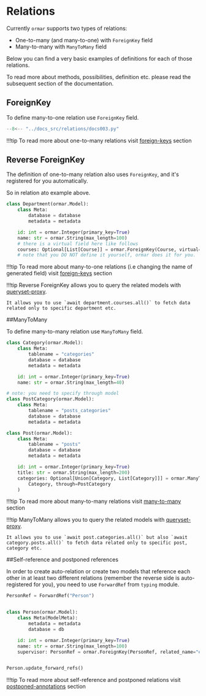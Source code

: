 # Relations

Currently `ormar` supports two types of relations:

* One-to-many (and many-to-one) with `ForeignKey` field
* Many-to-many with `ManyToMany` field

Below you can find a very basic examples of definitions for each of those relations.

To read more about methods, possibilities, definition etc. please read the subsequent section of the documentation. 

## ForeignKey

To define many-to-one relation use `ForeignKey` field.

```Python hl_lines="17"
--8<-- "../docs_src/relations/docs003.py"
```

!!!tip
    To read more about one-to-many relations visit [foreign-keys][foreign-keys] section

## Reverse ForeignKey

The definition of one-to-many relation also uses `ForeignKey`, and it's registered for you automatically.

So in relation ato example above.

```Python hl_lines="17"
class Department(ormar.Model):
    class Meta:
        database = database
        metadata = metadata

    id: int = ormar.Integer(primary_key=True)
    name: str = ormar.String(max_length=100)
    # there is a virtual field here like follows
    courses: Optional[List[Course]] = ormar.ForeignKey(Course, virtual=True)
    # note that you DO NOT define it yourself, ormar does it for you.
```

!!!tip
    To read more about many-to-one relations (i.e changing the name of generated field) visit [foreign-keys][foreign-keys] section


!!!tip
    Reverse ForeignKey allows you to query the related models with [queryset-proxy][queryset-proxy].
    
    It allows you to use `await department.courses.all()` to fetch data related only to specific department etc. 

##ManyToMany

To define many-to-many relation use `ManyToMany` field.

```python hl_lines="25-26"
class Category(ormar.Model):
    class Meta:
        tablename = "categories"
        database = database
        metadata = metadata

    id: int = ormar.Integer(primary_key=True)
    name: str = ormar.String(max_length=40)

# note: you need to specify through model
class PostCategory(ormar.Model):
    class Meta:
        tablename = "posts_categories"
        database = database
        metadata = metadata

class Post(ormar.Model):
    class Meta:
        tablename = "posts"
        database = database
        metadata = metadata

    id: int = ormar.Integer(primary_key=True)
    title: str = ormar.String(max_length=200)
    categories: Optional[Union[Category, List[Category]]] = ormar.ManyToMany(
        Category, through=PostCategory
    )
```


!!!tip
    To read more about many-to-many relations visit [many-to-many][many-to-many] section


!!!tip
    ManyToMany allows you to query the related models with [queryset-proxy][queryset-proxy].

    It allows you to use `await post.categories.all()` but also `await category.posts.all()` to fetch data related only to specific post, category etc.

##Self-reference and postponed references

In order to create auto-relation or create two models that reference each other in at least two
different relations (remember the reverse side is auto-registered for you), you need to use
`ForwardRef` from `typing` module.

```python hl_lines="1 11 14"
PersonRef = ForwardRef("Person")


class Person(ormar.Model):
    class Meta(ModelMeta):
        metadata = metadata
        database = db

    id: int = ormar.Integer(primary_key=True)
    name: str = ormar.String(max_length=100)
    supervisor: PersonRef = ormar.ForeignKey(PersonRef, related_name="employees")


Person.update_forward_refs()
```

!!!tip
    To read more about self-reference and postponed relations visit [postponed-annotations][postponed-annotations] section


[foreign-keys]: ./foreign-key.md
[many-to-many]: ./many-to-many.md
[queryset-proxy]: ./queryset-proxy.md
[postponed-annotations]: ./postponed-annotations.md
